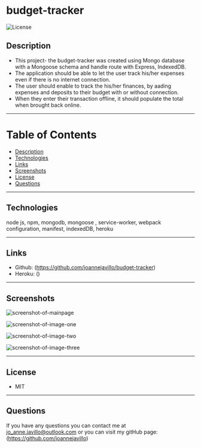 # budget-tracker

![License](https://img.shields.io/badge/License-MIT-purple)

## Description 
- This project- the budget-tracker was created using Mongo database with a Mongoose schema and handle route with Express, IndexedDB.
- The application should be able to let the user track his/her expenses even if there is no internet connection.
- The user should enable to track the his/her finances, by aading expenses and deposits to their budget with or without connection. 
- When they enter their transaction offline, it should populate the total when brought back online.

 ---
# Table of Contents 

  - [Description](#Description)
  - [Technologies](#Technologies)
  - [Links](#Links)
  - [Screenshots](#Screenshots)
  - [License](#License)
  - [Questions](#questions)
---

## Technologies
node js, npm, mongodb, mongoose , service-worker, webpack configuration, manifest, indexedDB, heroku

---
## Links
 - Github: (https://github.com/joannejavillo/budget-tracker)
 - Heroku: ()
 
---
## Screenshots
![screenshot-of-mainpage](.public/assets/icons/budget-page.png)

![screenshot-of-image-one](./assets/images/fitnessone.png)

![screenshot-of-image-two](./assets/images/fitnesstwo.png)

![screenshot-of-image-three](./assets/images/fitnessthree.png)

---
## License
- MIT
---
## Questions
If you have any questions you can contact me at jo_anne.javillo@outlook.com or you can visit my gitHub page: (https://github.com/joannejavillo)